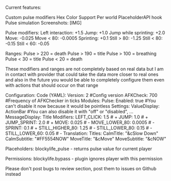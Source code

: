 Current features:​

Custom pulse modifiers
Hex Color Support
Per world
PlaceholderAPI hook
Pulse simulation
Screenshots:
[​IMG]

Pulse modifiers:
Left interaction: +1.5
Jump: +1.0
Jump while sprinting: +2.0
Move: -0.025
Move < 80: -0.0005
Sprinting: +0.1
Still > 80: -1.25
Still < 80: -0.15
Still < 60: -0.05

Ranges:
Pulse > 220 = death
Pulse > 190 = title
Pulse > 100 = breathing
Pulse < 30 = title
Pulse < 20 = death

These modifiers and ranges are not completely based on real data but I am in contact with provider that could take the data more closer to real ones and also in the future you would be able to completely configure them even with actions that should occur on that range

Configuration:
Code (YAML):
Version: 2 #Config version
AFKCheck: 700 #Frequency of AFKChecker in ticks
Modules:
  Pulse:
    Enabled: true #You can't disable it now because it would be pointless
    Settings:
      ValueDisplay: ActionBar #You can also disable it with "off" or "disabled", ...
      MessageDisplay: Title
      Modifiers:
       LEFT_CLICK: 1.5 # +
       JUMP: 1.0 # +
       JUMP_SPRINT: 2.0 # +
       MOVE: 0.025 # -
       MOVE_LOWER_80: 0.0005 # -
       SPRINT: 0.1 # +
       STILL_HIGHER_80: 1.25 # -
       STILL_LOWER_80: 0.15 # -
       STILL_LOWER_60: 0.05 # -
    Translation:
      Titles:
        CalmTitle: "&cSlow Down"
        CalmSubtitle: "#FF5554NOW"
        MoveTitle: "&cMove"
        MoveSubtitle: "&cNOW"
        
Placeholders:
blockylife_pulse - returns pulse value for current player

Permissions:
blockylife.bypass - plugin ignores player with this permission

Please don't post bugs to review section, post them to issues on Github instead
